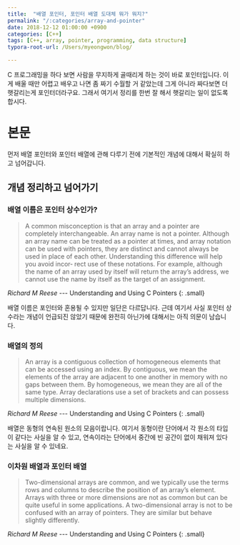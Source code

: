 ```yaml
---
title:  "배열 포인터, 포인터 배열 도대체 뭐가 뭐지?"
permalink: "/:categories/array-and-pointer"
date: 2018-12-12 01:00:00 +0900
categories: [C++]
tags: [C++, array, pointer, programming, data structure]
typora-root-url: /Users/myeongwon/blog/

---
```


C 프로그래밍을 하다 보면 사람을 무지하게 골때리게 하는 것이 바로 포인터입니다. 이게 배울 때만 어렵고 배우고 나면 좀 짜기 수월할 거 같았는데 그게 아니라 짜다보면 더 햇갈리는게 포인터더라구요. 그래서 여기서 정리를 한번 잘 해서 햇갈리는 일이 없도록 합시다.

# 본문

먼저 배열 포인터와 포인터 배열에 관해 다루기 전에 기본적인 개념에 대해서 확실히 하고 넘어갑니다.

## 개념 정리하고 넘어가기


### **배열 이름**은 포인터 상수인가?

> A common misconception is that an array and a pointer are completely interchangeable.
> An array name is not a pointer. Although an array name can be treated as a pointer at
> times, and array notation can be used with pointers, they are distinct and cannot always
> be used in place of each other. Understanding this difference will help you avoid incor‐
> rect use of these notations. For example, although the name of an array used by itself
> will return the array’s address, we cannot use the name by itself as the target of an
> assignment.

<cite>Richard M Reese</cite> --- Understanding and Using C Pointers
{: .small}

배열 이름은 포인터와 혼용될 수 있지만 일단은 다르답니다. 근데 여기서 사실 포인터 상수라는 개념이 언급되진 않았기 때문에 완전히 아닌가에 대해서는 아직 의문이 남습니다.

### 배열의 정의

> An array is a contiguous collection of homogeneous elements that can be accessed using
> an index. By contiguous, we mean the elements of the array are adjacent to one another
> in memory with no gaps between them. By homogeneous, we mean they are all of the
> same type. Array declarations use a set of brackets and can possess multiple dimensions.

<cite>Richard M Reese</cite> --- Understanding and Using C Pointers
{: .small}

배열은 동형의 연속된 원소의 모음이랍니다. 여기서 동형이란 단어에서 각 원소의 타입이 같다는 사실을 알 수 있고, 연속이라는 단어에서 중간에 빈 공간이 없이 채워져 있다는 사실을 알 수 있네요.

### 이차원 배열과 포인터 배열

> Two-dimensional arrays are common, and we typically use the terms rows and columns
> to describe the position of an array’s element. Arrays with three or more dimensions
> are not as common but can be quite useful in some applications. A two-dimensional
> array is not to be confused with an array of pointers. They are similar but behave slightly
> differently.

<cite>Richard M Reese</cite> --- Understanding and Using C Pointers
{: .small}

